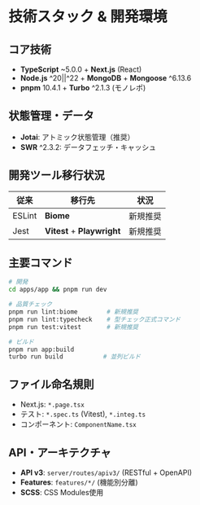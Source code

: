 # 技術スタック & 開発環境

## コア技術
- **TypeScript** ~5.0.0 + **Next.js** (React)
- **Node.js** ^20||^22 + **MongoDB** + **Mongoose** ^6.13.6
- **pnpm** 10.4.1 + **Turbo** ^2.1.3 (モノレポ)

## 状態管理・データ
- **Jotai**: アトミック状態管理（推奨）
- **SWR** ^2.3.2: データフェッチ・キャッシュ

## 開発ツール移行状況
| 従来 | 移行先 | 状況 |
|------|--------|------|
| ESLint | **Biome** | 新規推奨 |
| Jest | **Vitest** + **Playwright** | 新規推奨 |

## 主要コマンド
```bash
# 開発
cd apps/app && pnpm run dev

# 品質チェック
pnpm run lint:biome        # 新規推奨
pnpm run lint:typecheck    # 型チェック正式コマンド
pnpm run test:vitest       # 新規推奨

# ビルド
pnpm run app:build
turbo run build           # 並列ビルド
```

## ファイル命名規則
- Next.js: `*.page.tsx`
- テスト: `*.spec.ts` (Vitest), `*.integ.ts`
- コンポーネント: `ComponentName.tsx`

## API・アーキテクチャ
- **API v3**: `server/routes/apiv3/` (RESTful + OpenAPI)
- **Features**: `features/*/` (機能別分離)
- **SCSS**: CSS Modules使用